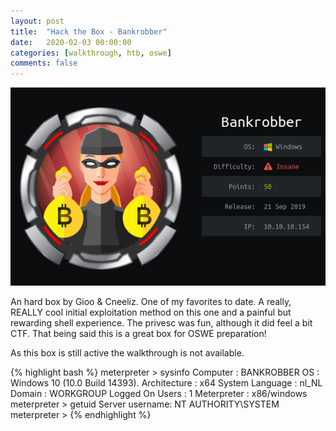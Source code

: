 ```yaml
---
layout: post
title:  "Hack the Box - Bankrobber"
date:   2020-02-03 00:00:00
categories: [walkthrough, htb, oswe]
comments: false
---
```

![HTB-Bankrobber](/img/htb/bankrobber.png)

An hard box by  Gioo & Cneeliz.  One of my favorites to date.  A really, REALLY cool initial exploitation method on this one and a painful but rewarding shell experience.  The privesc was fun, although it did feel a bit CTF.   That being said this is a great box for OSWE preparation!  

As this box is still active the walkthrough is not available.

{% highlight bash %}
meterpreter > sysinfo
Computer        : BANKROBBER
OS              : Windows 10 (10.0 Build 14393).
Architecture    : x64
System Language : nl_NL
Domain          : WORKGROUP
Logged On Users : 1
Meterpreter     : x86/windows
meterpreter > getuid
Server username: NT AUTHORITY\SYSTEM
meterpreter >
{% endhighlight %}
